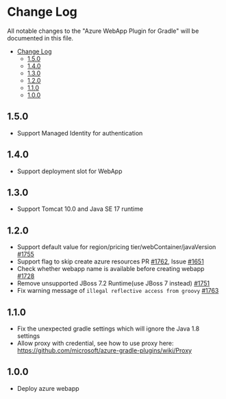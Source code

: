 # Change Log
All notable changes to the "Azure WebApp Plugin for Gradle" will be documented in this file.
- [Change Log](#change-log)
  - [1.5.0](#150)
  - [1.4.0](#140)
  - [1.3.0](#130)
  - [1.2.0](#120)
  - [1.1.0](#110)
  - [1.0.0](#100)

## 1.5.0
- Support Managed Identity for authentication

## 1.4.0
- Support deployment slot for WebApp

## 1.3.0
- Support Tomcat 10.0 and Java SE 17 runtime

## 1.2.0
- Support default value for region/pricing tier/webContainer/javaVersion [#1755](https://github.com/microsoft/azure-maven-plugins/pull/1755)
- Support flag to skip create azure resources PR [#1762](https://github.com/microsoft/azure-maven-plugins/pull/1762), Issue [#1651](https://github.com/microsoft/azure-maven-plugins/issues/1651)
- Check whether webapp name is available before creating webapp [#1728](https://github.com/microsoft/azure-maven-plugins/pull/1728)
- Remove unsupported JBoss 7.2 Runtime(use JBoss 7 instead) [#1751](https://github.com/microsoft/azure-maven-plugins/pull/1751)
- Fix warning message of `illegal reflective access from groovy`  [#1763](https://github.com/microsoft/azure-maven-plugins/pull/1763)

## 1.1.0
- Fix the unexpected gradle settings which will ignore the Java 1.8 settings
- Allow proxy with credential, see how to use proxy here: https://github.com/microsoft/azure-gradle-plugins/wiki/Proxy


## 1.0.0
- Deploy azure webapp
